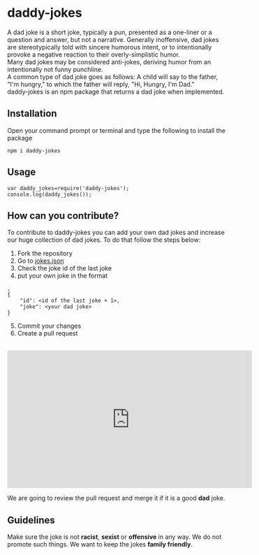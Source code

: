 # daddy-jokes
A dad joke is a short joke, typically a pun, presented as a one-liner or a question and answer, but not a narrative. Generally inoffensive, dad jokes are stereotypically told with sincere humorous intent, or to intentionally provoke a negative reaction to their overly-simplistic humor.
<br>
Many dad jokes may be considered anti-jokes, deriving humor from an intentionally not funny punchline.
<br>
A common type of dad joke goes as follows: A child will say to the father, "I'm hungry," to which the father will reply, "Hi, Hungry, I'm Dad."
<br>
daddy-jokes is an npm package that returns a dad joke when implemented.

## Installation
Open your command prompt or terminal and type the following to install the package
```
npm i daddy-jokes
```

## Usage
```
var daddy_jokes=require('daddy-jokes');
console.log(daddy_jokes());
```

## How can you contribute?
To contribute to daddy-jokes you can add your own dad jokes and increase our huge collection of dad jokes. To do that follow the steps below:
1. Fork the repository
2. Go to [jokes.json](db/jokes.json)
3. Check the joke id of the last joke
4. put your own joke in the format
```
,
{
    "id": <id of the last joke + 1>,
    "joke": <your dad joke>
}
```
5. Commit your changes
6. Create a pull request
<br>
<iframe width="560" height="315" src="https://www.youtube.com/embed/IWoUdiaCRzk?controls=0" title="YouTube video player" frameborder="0" allow="accelerometer; autoplay; clipboard-write; encrypted-media; gyroscope; picture-in-picture" allowfullscreen></iframe>

We are going to review the pull request and merge it if it is a good __dad__ joke.

## Guidelines
Make sure the joke is not __racist__, __sexist__ or __offensive__ in any way. We do not promote such things. We want to keep the jokes __family friendly__.
